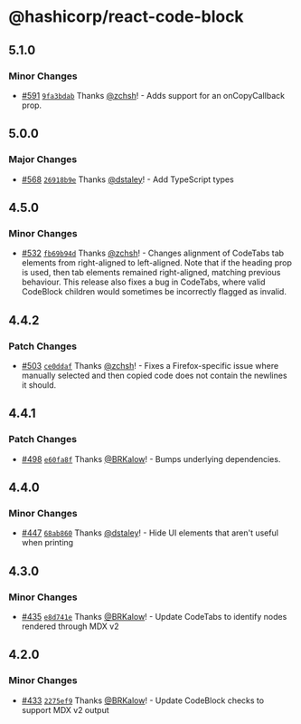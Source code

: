 # @hashicorp/react-code-block

## 5.1.0

### Minor Changes

- [#591](https://github.com/hashicorp/react-components/pull/591) [`9fa3bdab`](https://github.com/hashicorp/react-components/commit/9fa3bdab34d4f719cf73307f3adb0ff414e35f65) Thanks [@zchsh](https://github.com/zchsh)! - Adds support for an onCopyCallback prop.

## 5.0.0

### Major Changes

- [#568](https://github.com/hashicorp/react-components/pull/568) [`26918b9e`](https://github.com/hashicorp/react-components/commit/26918b9e32b3d4882bb18786f09eaa63c178bbc6) Thanks [@dstaley](https://github.com/dstaley)! - Add TypeScript types

## 4.5.0

### Minor Changes

- [#532](https://github.com/hashicorp/react-components/pull/532) [`fb69b94d`](https://github.com/hashicorp/react-components/commit/fb69b94d205f4f264a66648888495a5401a17e0f) Thanks [@zchsh](https://github.com/zchsh)! - Changes alignment of CodeTabs tab elements from right-aligned to left-aligned. Note that if the heading prop is used, then tab elements remained right-aligned, matching previous behaviour. This release also fixes a bug in CodeTabs, where valid CodeBlock children would sometimes be incorrectly flagged as invalid.

## 4.4.2

### Patch Changes

- [#503](https://github.com/hashicorp/react-components/pull/503) [`ce0ddaf`](https://github.com/hashicorp/react-components/commit/ce0ddafd0555d133a48531aefd1e614432d2d593) Thanks [@zchsh](https://github.com/zchsh)! - Fixes a Firefox-specific issue where manually selected and then copied code does not contain the newlines it should.

## 4.4.1

### Patch Changes

- [#498](https://github.com/hashicorp/react-components/pull/498) [`e60fa8f`](https://github.com/hashicorp/react-components/commit/e60fa8f437a98f97f6c0ed396f194192cf5e376e) Thanks [@BRKalow](https://github.com/BRKalow)! - Bumps underlying dependencies.

## 4.4.0

### Minor Changes

- [#447](https://github.com/hashicorp/react-components/pull/447) [`68ab860`](https://github.com/hashicorp/react-components/commit/68ab860ae59f6df3b81a57eee953f6c33af3a75b) Thanks [@dstaley](https://github.com/dstaley)! - Hide UI elements that aren't useful when printing

## 4.3.0

### Minor Changes

- [#435](https://github.com/hashicorp/react-components/pull/435) [`e8d741e`](https://github.com/hashicorp/react-components/commit/e8d741eb4d599af4d77a086cc4041754db35790e) Thanks [@BRKalow](https://github.com/BRKalow)! - Update CodeTabs to identify nodes rendered through MDX v2

## 4.2.0

### Minor Changes

- [#433](https://github.com/hashicorp/react-components/pull/433) [`2275ef9`](https://github.com/hashicorp/react-components/commit/2275ef92f7cf2b00d413c465bafde636ea7fb9fa) Thanks [@BRKalow](https://github.com/BRKalow)! - Update CodeBlock checks to support MDX v2 output
